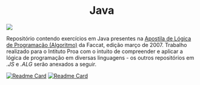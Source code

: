 <div align="center">
  
# Java
</div>

<img src="https://raw.githubusercontent.com/cat-milk/Anime-Girls-Holding-Programming-Books/master/Java/Aharen_Reina_Java.png">
<!--<img src="https://raw.githubusercontent.com/cat-milk/Anime-Girls-Holding-Programming-Books/master/Java/Code_Geass_CC_How_To_Program_In_Java.png">-->

Repositório contendo exercícios em Java presentes na <a href="https://fit.faccat.br/~fpereira/apostilas/apostila_algoritmos_mar2007.pdf">Apostila de Lógica de Programação (Algoritmo)</a> da Faccat, edição março de 2007. Trabalho realizado para o Intituto Proa com o intuito de compreender e aplicar a lógica de programação em diversas linguagens - os outros repositórios em *.JS* e *.ALG* serão anexados a seguir.

[![Readme Card](https://github-readme-stats.vercel.app/api/pin/?username=jovemfs&repo=JavaScript&theme=tokyonight)](https://github.com/jovemfs/JavaScript)
[![Readme Card](https://github-readme-stats.vercel.app/api/pin/?username=jovemfs&repo=AlgoritmosEVariaveis0.1&theme=tokyonight)](https://github.com/jovemfs/AlgoritmosEVariaveis0.1)